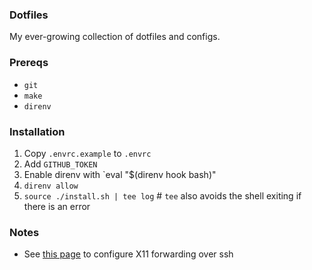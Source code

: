 ### Dotfiles

My ever-growing collection of dotfiles and configs.

### Prereqs
* `git`
* `make`
* `direnv`

### Installation

1. Copy `.envrc.example` to `.envrc`
1. Add `GITHUB_TOKEN`
1. Enable direnv with `eval "$(direnv hook bash)"
1. `direnv allow`
1. `source ./install.sh | tee log` # `tee` also avoids the shell exiting if there is an error

### Notes
- See [this page](https://www.cyberciti.biz/faq/linux-unix-macos-fix-error-cant-open-display-null-with-ssh-xclip-command-in-headless/) to configure X11 forwarding over ssh

